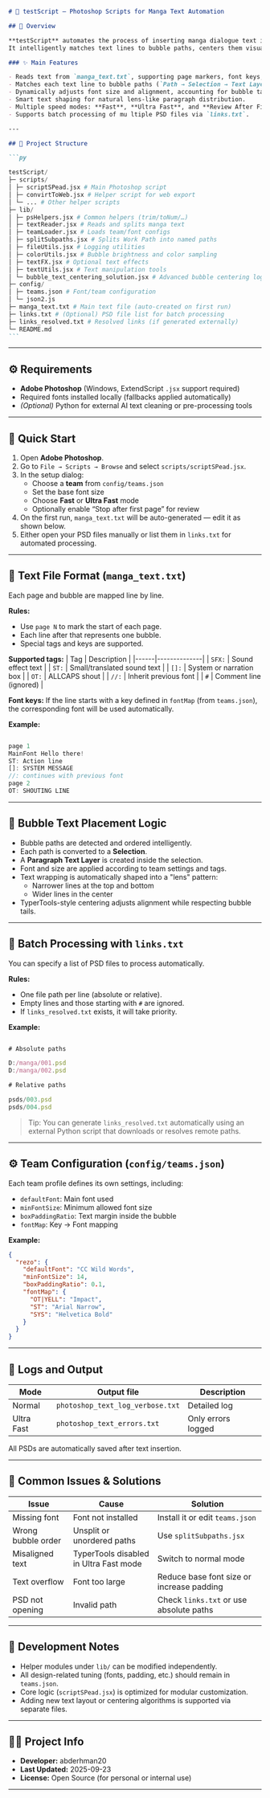 ````markdown
# 🧩 testScript — Photoshop Scripts for Manga Text Automation

## 📖 Overview

**testScript** automates the process of inserting manga dialogue text into **speech bubbles** within PSD files.  
It intelligently matches text lines to bubble paths, centers them visually, and applies typography rules automatically.

### ✨ Main Features

- Reads text from `manga_text.txt`, supporting page markers, font keys, and style tags.
- Matches each text line to bubble paths (`Path → Selection → Text Layer`).
- Dynamically adjusts font size and alignment, accounting for bubble tails.
- Smart text shaping for natural lens-like paragraph distribution.
- Multiple speed modes: **Fast**, **Ultra Fast**, and **Review After First Page**.
- Supports batch processing of mu ltiple PSD files via `links.txt`.

---

## 📂 Project Structure

```py

testScript/
├─ scripts/
│ ├─ scriptSPead.jsx # Main Photoshop script
│ ├─ convirtToWeb.jsx # Helper script for web export
│ └─ ... # Other helper scripts
├─ lib/
│ ├─ psHelpers.jsx # Common helpers (trim/toNum/…)
│ ├─ textReader.jsx # Reads and splits manga text
│ ├─ teamLoader.jsx # Loads team/font configs
│ ├─ splitSubpaths.jsx # Splits Work Path into named paths
│ ├─ fileUtils.jsx # Logging utilities
│ ├─ colorUtils.jsx # Bubble brightness and color sampling
│ ├─ textFX.jsx # Optional text effects
│ ├─ textUtils.jsx # Text manipulation tools
│ └─ bubble_text_centering_solution.jsx # Advanced bubble centering logic
├─ config/
│ ├─ teams.json # Font/team configuration
│ └─ json2.js
├─ manga_text.txt # Main text file (auto-created on first run)
├─ links.txt # (Optional) PSD file list for batch processing
├─ links_resolved.txt # Resolved links (if generated externally)
└─ README.md
```
````

---

## ⚙️ Requirements

- **Adobe Photoshop** (Windows, ExtendScript `.jsx` support required)
- Required fonts installed locally (fallbacks applied automatically)
- _(Optional)_ Python for external AI text cleaning or pre-processing tools

---

## 🚀 Quick Start

1. Open **Adobe Photoshop**.
2. Go to `File → Scripts → Browse` and select `scripts/scriptSPead.jsx`.
3. In the setup dialog:
   - Choose a **team** from `config/teams.json`
   - Set the base font size
   - Choose **Fast** or **Ultra Fast** mode
   - Optionally enable “Stop after first page” for review
4. On the first run, `manga_text.txt` will be auto-generated — edit it as shown below.
5. Either open your PSD files manually or list them in `links.txt` for automated processing.

---

## 📝 Text File Format (`manga_text.txt`)

Each page and bubble are mapped line by line.

**Rules:**

- Use `page N` to mark the start of each page.
- Each line after that represents one bubble.
- Special tags and keys are supported.

**Supported tags:**
| Tag | Description |
|------|--------------|
| `SFX:` | Sound effect text |
| `ST:` | Small/translated sound text |
| `[]:` | System or narration box |
| `OT:` | ALLCAPS shout |
| `//:` | Inherit previous font |
| `#` | Comment line (ignored) |

**Font keys:**
If the line starts with a key defined in `fontMap` (from `teams.json`), the corresponding font will be used automatically.

**Example:**

```js

page 1
MainFont Hello there!
ST: Action line
[]: SYSTEM MESSAGE
//: continues with previous font
page 2
OT: SHOUTING LINE

```

---

## 🎯 Bubble Text Placement Logic

- Bubble paths are detected and ordered intelligently.
- Each path is converted to a **Selection**.
- A **Paragraph Text Layer** is created inside the selection.
- Font and size are applied according to team settings and tags.
- Text wrapping is automatically shaped into a "lens" pattern:
  - Narrower lines at the top and bottom
  - Wider lines in the center
- TyperTools-style centering adjusts alignment while respecting bubble tails.

---

## 🔗 Batch Processing with `links.txt`

You can specify a list of PSD files to process automatically.

**Rules:**

- One file path per line (absolute or relative).
- Empty lines and those starting with `#` are ignored.
- If `links_resolved.txt` exists, it will take priority.

**Example:**

```js

# Absolute paths

D:/manga/001.psd
D:/manga/002.psd

# Relative paths

psds/003.psd
psds/004.psd

```

> Tip: You can generate `links_resolved.txt` automatically using an external Python script that downloads or resolves remote paths.

---

## ⚙️ Team Configuration (`config/teams.json`)

Each team profile defines its own settings, including:

- `defaultFont`: Main font used
- `minFontSize`: Minimum allowed font size
- `boxPaddingRatio`: Text margin inside the bubble
- `fontMap`: Key → Font mapping

**Example:**

```json
{
  "rezo": {
    "defaultFont": "CC Wild Words",
    "minFontSize": 14,
    "boxPaddingRatio": 0.1,
    "fontMap": {
      "OT|YELL": "Impact",
      "ST": "Arial Narrow",
      "SYS": "Helvetica Bold"
    }
  }
}
```

---

## 🧾 Logs and Output

| Mode       | Output file                      | Description        |
| ---------- | -------------------------------- | ------------------ |
| Normal     | `photoshop_text_log_verbose.txt` | Detailed log       |
| Ultra Fast | `photoshop_text_errors.txt`      | Only errors logged |

All PSDs are automatically saved after text insertion.

---

## 🧠 Common Issues & Solutions

| Issue              | Cause                                  | Solution                                  |
| ------------------ | -------------------------------------- | ----------------------------------------- |
| Missing font       | Font not installed                     | Install it or edit `teams.json`           |
| Wrong bubble order | Unsplit or unordered paths             | Use `splitSubpaths.jsx`                   |
| Misaligned text    | TyperTools disabled in Ultra Fast mode | Switch to normal mode                     |
| Text overflow      | Font too large                         | Reduce base font size or increase padding |
| PSD not opening    | Invalid path                           | Check `links.txt` or use absolute paths   |

---

## 🧩 Development Notes

- Helper modules under `lib/` can be modified independently.
- All design-related tuning (fonts, padding, etc.) should remain in `teams.json`.
- Core logic (`scriptSPead.jsx`) is optimized for modular customization.
- Adding new text layout or centering algorithms is supported via separate files.

---

## 👨‍💻 Project Info

- **Developer:** abderhman20
- **Last Updated:** 2025-09-23
- **License:** Open Source (for personal or internal use)

---
